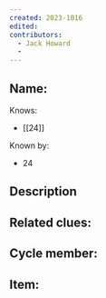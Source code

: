 ```yaml
---
created: 2023-1016
edited:
contributors:
  - Jack Howard
  - 
---
```


Name:
- 

Knows:
- [[24]]

Known by:
- 24

Description
- 

Related clues:
- 
Cycle member:
- 
Item:
- 




